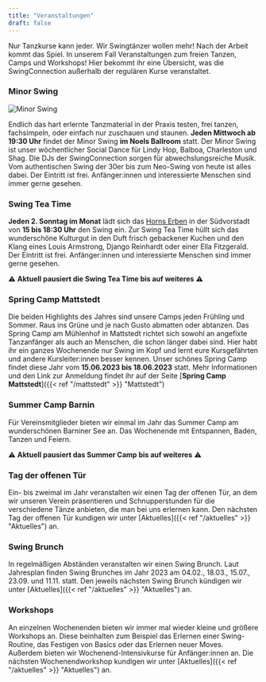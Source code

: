 ```yaml
---
title: "Veranstaltungen"
draft: false
---
```


Nur Tanzkurse kann jeder. Wir Swingtänzer wollen mehr! Nach der Arbeit kommt das Spiel. In unserem Fall Veranstaltungen zum freien Tanzen, Camps und Workshops! Hier bekommt ihr eine Übersicht, was die SwingConnection außerhalb der regulären Kurse veranstaltet.

### Minor Swing

![Minor Swing](slider_minor_swing.jpeg)

Endlich das hart erlernte Tanzmaterial in der Praxis testen, frei tanzen, fachsimpeln, oder einfach nur zuschauen und staunen.
**Jeden Mittwoch ab 19:30 Uhr** findet der Minor Swing **im Noels Ballroom** statt. Der Minor Swing ist unser wöchentlicher Social Dance für Lindy Hop, Balboa, Charleston und Shag. Die DJs der SwingConnection sorgen für abwechslungsreiche Musik. Vom authentischen Swing der 30er bis zum Neo-Swing von heute ist alles dabei. Der Eintritt ist frei. Anfänger:innen und interessierte Menschen sind immer gerne gesehen.

### Swing Tea Time
**Jeden 2. Sonntag im Monat** lädt sich das [Horns Erben](https://horns-erben.de/) in der Südvorstadt von **15 bis 18:30 Uhr** den Swing ein. Zur Swing Tea Time hüllt sich das wunderschöne Kulturgut in den Duft frisch gebackener Kuchen und den Klang eines Louis Armstrong, Django Reinhardt oder einer Ella Fitzgerald. Der Eintritt ist frei. Anfänger:innen und interessierte Menschen sind immer gerne gesehen.

:warning: **Aktuell pausiert die Swing Tea Time bis auf weiteres** :warning: 

### Spring Camp Mattstedt
Die beiden Highlights des Jahres sind unsere Camps jeden Frühling und Sommer. Raus ins Grüne und je nach Gusto abmatten oder abtanzen. Das Spring Camp am Mühlenhof in Mattstedt richtet sich sowohl an angefixte Tanzanfänger als auch an Menschen, die schon länger dabei sind. Hier habt ihr ein ganzes Wochenende nur Swing im Kopf und lernt eure Kursgefährten und andere Kursleiter:innen besser kennen. Unser schönes Spring Camp findet diese Jahr vom **15.06.2023 bis 18.06.2023** statt. Mehr Informationen und den Link zur Anmeldung findet ihr auf der Seite [**Spring Camp Mattstedt**]({{< ref "/mattstedt" >}} "Mattstedt")

### Summer Camp Barnin
Für Vereinsmitglieder bieten wir einmal im Jahr das Summer Camp am wunderschönen Barniner See an. Das Wochenende mit Entspannen, Baden, Tanzen und Feiern.

:warning: **Aktuell pausiert das Summer Camp bis auf weiteres** :warning: 

### Tag der offenen Tür
Ein- bis zweimal im Jahr veranstalten wir einen Tag der offenen Tür, an dem wir unseren Verein präsentieren und Schnupperstunden für die verschiedene Tänze anbieten, die man bei uns erlernen kann. Den nächsten Tag der offenen Tür kundigen wir unter [Aktuelles]({{< ref "/aktuelles" >}} "Aktuelles") an.

### Swing Brunch
In regelmäßigen Abständen veranstalten wir einen Swing Brunch. Laut Jahresplan finden Swing Brunches im Jahr 2023 am 04.02., 18.03., 15.07., 23.09. und 11.11. statt. Den jeweils nächsten Swing Brunch kündigen wir unter [Aktuelles]({{< ref "/aktuelles" >}} "Aktuelles") an.

### Workshops
An einzelnen Wochenenden bieten wir immer mal wieder kleine und größere Workshops an. Diese beinhalten zum Beispiel das Erlernen einer Swing-Routine, das Festigen von Basics oder das Erlernen neuer Moves. Außerdem bieten wir Wochenend-Intensivkurse für Anfänger:innen an. Die nächsten Wochenendworkshop kundigen wir unter [Aktuelles]({{< ref "/aktuelles" >}} "Aktuelles") an.
